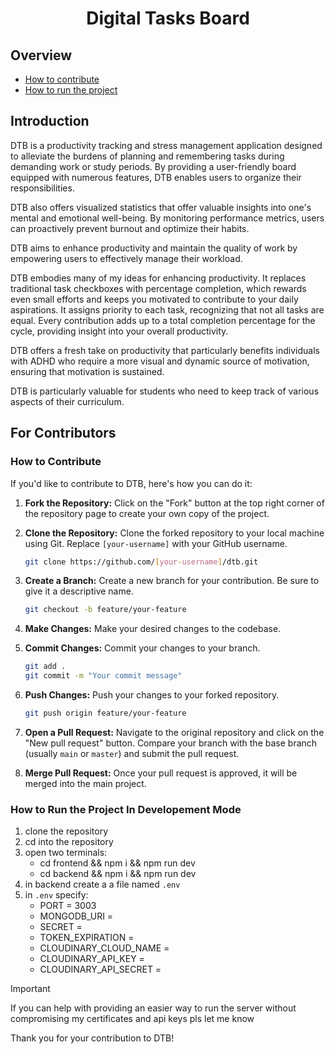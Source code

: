 <h1 align="center"><strong>Digital Tasks Board</strong></h1>

## Overview

- [How to contribute](https://github.com/me3zaAKAgoat/dtb?tab=readme-ov-file#how-to-contribute)
- [How to run the project](https://github.com/me3zaAKAgoat/dtb?tab=readme-ov-file#how-to-run-the-project-in-developement-mode)

## Introduction

DTB is a productivity tracking and stress management application designed to alleviate the burdens of planning and remembering tasks during demanding work or study periods. By providing a user-friendly board equipped with numerous features, DTB enables users to organize their responsibilities.

DTB also offers visualized statistics that offer valuable insights into one's mental and emotional well-being. By monitoring performance metrics, users can proactively prevent burnout and optimize their habits.

DTB aims to enhance productivity and maintain the quality of work by empowering users to effectively manage their workload.

DTB embodies many of my ideas for enhancing productivity. It replaces traditional task checkboxes with percentage completion, which rewards even small efforts and keeps you motivated to contribute to your daily aspirations. It assigns priority to each task, recognizing that not all tasks are equal. Every contribution adds up to a total completion percentage for the cycle, providing insight into your overall productivity.

DTB offers a fresh take on productivity that particularly benefits individuals with ADHD who require a more visual and dynamic source of motivation, ensuring that motivation is sustained.

DTB is particularly valuable for students who need to keep track of various aspects of their curriculum.

## For Contributors

### How to Contribute

If you'd like to contribute to DTB, here's how you can do it:

1. **Fork the Repository:** Click on the "Fork" button at the top right corner of the repository page to create your own copy of the project.
2. **Clone the Repository:** Clone the forked repository to your local machine using Git. Replace `[your-username]` with your GitHub username.

   ```bash
   git clone https://github.com/[your-username]/dtb.git
   ```

3. **Create a Branch:** Create a new branch for your contribution. Be sure to give it a descriptive name.

   ```bash
   git checkout -b feature/your-feature
   ```

4. **Make Changes:** Make your desired changes to the codebase.
5. **Commit Changes:** Commit your changes to your branch.

   ```bash
   git add .
   git commit -m "Your commit message"
   ```

6. **Push Changes:** Push your changes to your forked repository.

   ```bash
   git push origin feature/your-feature
   ```

7. **Open a Pull Request:** Navigate to the original repository and click on the "New pull request" button. Compare your branch with the base branch (usually `main` or `master`) and submit the pull request.
8. **Merge Pull Request:** Once your pull request is approved, it will be merged into the main project.

### How to Run the Project In Developement Mode

1. clone the repository
2. cd into the repository
3. open two terminals:
   - cd frontend && npm i && npm run dev
   - cd backend && npm i && npm run dev
4. in backend create a a file named `.env`
5. in `.env` specify:
   - PORT = 3003
   - MONGODB_URI =
   - SECRET =
   - TOKEN_EXPIRATION =
   - CLOUDINARY_CLOUD_NAME =
   - CLOUDINARY_API_KEY =
   - CLOUDINARY_API_SECRET =

> [!IMPORTANT]  
> If you can help with providing an easier way to run the server without compromising my certificates and api keys pls let me know


Thank you for your contribution to DTB!
